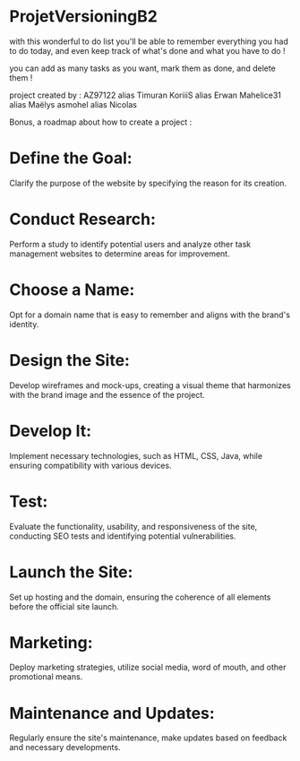 # ProjetVersioningB2

with this wonderful to do list you'll be able to remember everything you had to do today, and even keep track of what's done and what you have to do !

you can add as many tasks as you want, mark them as done, and delete them !

project created by :
  AZ97122 alias Timuran
  KoriiiS alias Erwan
  Mahelice31 alias Maëlys
  asmohel alias Nicolas

  Bonus, a roadmap about how to create a project :

  
# Define the Goal:
Clarify the purpose of the website by specifying the reason for its creation.

# Conduct Research:
Perform a study to identify potential users and analyze other task management websites to determine areas for improvement.

# Choose a Name:
Opt for a domain name that is easy to remember and aligns with the brand's identity.

# Design the Site:
Develop wireframes and mock-ups, creating a visual theme that harmonizes with the brand image and the essence of the project.

# Develop It:
Implement necessary technologies, such as HTML, CSS, Java, while ensuring compatibility with various devices.

# Test:
Evaluate the functionality, usability, and responsiveness of the site, conducting SEO tests and identifying potential vulnerabilities.

# Launch the Site:
Set up hosting and the domain, ensuring the coherence of all elements before the official site launch.

# Marketing:
Deploy marketing strategies, utilize social media, word of mouth, and other promotional means.

# Maintenance and Updates:
Regularly ensure the site's maintenance, make updates based on feedback and necessary developments.
